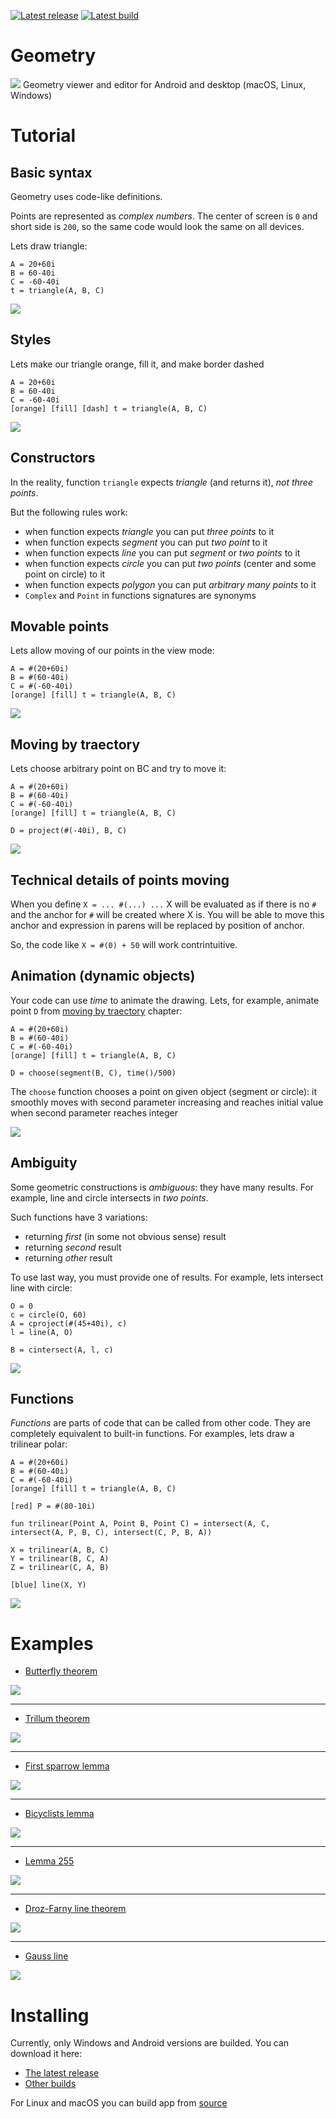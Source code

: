[![Latest release](https://img.shields.io/github/v/release/ilyasm0919/geometry?color=brightgreen&label=latest%20release)](https://github.com/ilyasm0919/geometry/releases/latest)
[![Latest build](https://img.shields.io/github/v/release/ilyasm0919/geometry?color=orange&include_prereleases&label=latest%20build)](https://github.com/ilyasm0919/geometry/releases)

# Geometry

![](images/svg/butterfly.svg)
Geometry viewer and editor for Android and desktop (macOS, Linux, Windows)

# Tutorial

## Basic syntax

Geometry uses code-like definitions.

Points are represented as *complex numbers*.
The center of screen is `0` and short side is `200`,
so the same code would look the same on all devices.

Lets draw triangle:

```
A = 20+60i
B = 60-40i
C = -60-40i
t = triangle(A, B, C)
```

![](images/readme/basic_syntax.svg)

## Styles

Lets make our triangle orange, fill it, and make border dashed
```
A = 20+60i
B = 60-40i
C = -60-40i
[orange] [fill] [dash] t = triangle(A, B, C)
```

![](images/readme/styles.svg)

## Constructors

In the reality, function `triangle` expects *triangle* (and returns it), *not three points*.

But the following rules work:
* when function expects *triangle* you can put *three points* to it
* when function expects *segment* you can put *two point* to it
* when function expects *line* you can put *segment* or *two points* to it
* when function expects *circle* you can put *two points* (center and some point on circle) to it
* when function expects *polygon* you can put *arbitrary many points* to it
* `Complex` and `Point` in functions signatures are synonyms

## Movable points

Lets allow moving of our points in the view mode:
```
A = #(20+60i)
B = #(60-40i)
C = #(-60-40i)
[orange] [fill] t = triangle(A, B, C)
```

![](images/readme/movable_points.svg)

## Moving by traectory

Lets choose arbitrary point on BC and try to move it:

```
A = #(20+60i)
B = #(60-40i)
C = #(-60-40i)
[orange] [fill] t = triangle(A, B, C)

D = project(#(-40i), B, C)
```

![](images/readme/moving_by_traectory.svg)

## Technical details of points moving

When you define `X = ... #(...) ...`
X will be evaluated as if there is no `#` and
the anchor for `#` will be created where X is.
You will be able to move this anchor and expression in parens
will be replaced by position of anchor.

So, the code like `X = #(0) + 50` will work contrintuitive.

## Animation (dynamic objects)

Your code can use *time* to animate the drawing.
Lets, for example, animate point `D` from [moving by traectory](#moving-by-traectory) chapter:

```
A = #(20+60i)
B = #(60-40i)
C = #(-60-40i)
[orange] [fill] t = triangle(A, B, C)

D = choose(segment(B, C), time()/500)
```

The `choose` function chooses a point on given object (segment or circle):
it smoothly moves with second parameter increasing
and reaches initial value when second parameter reaches integer

![](images/readme/animation.svg)

## Ambiguity

Some geometric constructions is *ambiguous*: they have many results.
For example, line and circle intersects in *two points*.

Such functions have 3 variations:
* returning *first* (in some not obvious sense) result
* returning *second* result
* returning *other* result

To use last way, you must provide one of results.
For example, lets intersect line with circle:

```
O = 0
c = circle(O, 60)
A = cproject(#(45+40i), c)
l = line(A, O)

B = cintersect(A, l, c)
```

![](images/readme/ambiguity.svg)

## Functions

*Functions* are parts of code that can be called from other code.
They are completely equivalent to built-in functions.
For examples, lets draw a trilinear polar:

```
A = #(20+60i)
B = #(60-40i)
C = #(-60-40i)
[orange] [fill] t = triangle(A, B, C)

[red] P = #(80-10i)

fun trilinear(Point A, Point B, Point C) = intersect(A, C, intersect(A, P, B, C), intersect(C, P, B, A))

X = trilinear(A, B, C)
Y = trilinear(B, C, A)
Z = trilinear(C, A, B)

[blue] line(X, Y)
```

![](images/readme/functions.svg)

# Examples

* [Butterfly theorem](examples/butterfly.geo)

![](images/svg/butterfly.svg)

---

* [Trillum theorem](examples/trillum.geo)

![](images/svg/trillum.svg)

---

* [First sparrow lemma](examples/sparrow.geo)

![](images/svg/sparrow.svg)

---

* [Bicyclists lemma](examples/bicyclists.geo)

![](images/svg/bicyclists.svg)

---

* [Lemma 255](examples/255.geo)

![](images/svg/255.svg)

---

* [Droz-Farny line theorem](examples/Droz-Farny.geo)

![](images/svg/Droz-Farny.svg)

---

* [Gauss line](examples/Gauss.geo)

![](images/svg/Gauss.svg)

# Installing

Currently, only Windows and Android versions are builded.
You can download it here:

* [The latest release](https://github.com/ilyasm0919/geometry/releases/latest)
* [Other builds](https://github.com/ilyasm0919/geometry/releases)

For Linux and macOS you can build app from
[source](https://github.com/ilyasm0919/geometry/tree/main/GeometryDesktop)
